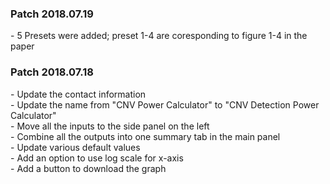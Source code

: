 ### Patch 2018.07.19
\- 5 Presets were added; preset 1-4 are coresponding to figure 1-4 in the paper
  
### Patch 2018.07.18
\- Update the contact information  
\- Update the name from "CNV Power Calculator" to "CNV Detection Power Calculator"  
\- Move all the inputs to the side panel on the left  
\- Combine all the outputs into one summary tab in the main panel  
\- Update various default values  
\- Add an option to use log scale for x-axis  
\- Add a button to download the graph  
